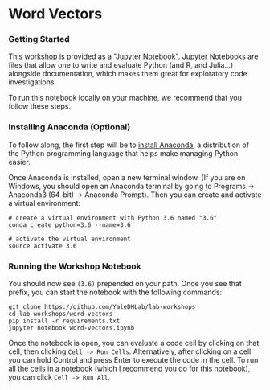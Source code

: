 # Word Vectors

### Getting Started

This workshop is provided as a "Jupyter Notebook". Jupyter Notebooks are files that allow one to write and evaluate Python (and R, and Julia...) alongside documentation, which makes them great for exploratory code investigations.

To run this notebook locally on your machine, we recommend that you follow these steps.

### Installing Anaconda (Optional)

To follow along, the first step will be to [install Anaconda](https://www.anaconda.com/download/), a distribution of the Python programming language that helps make managing Python easier.

Once Anaconda is installed, open a new terminal window. (If you are on Windows, you should open an Anaconda terminal by going to Programs -> Anaconda3 (64-bit) -> Anaconda Prompt). Then you can create and activate a virtual environment:

```
# create a virtual environment with Python 3.6 named "3.6"
conda create python=3.6 --name=3.6

# activate the virtual environment
source activate 3.6
```

### Running the Workshop Notebook

You should now see `(3.6)` prepended on your path. Once you see that prefix, you can start the notebook with the following commands:

```
git clone https://github.com/YaleDHLab/lab-workshops
cd lab-workshops/word-vectors
pip install -r requirements.txt
jupyter notebook word-vectors.ipynb
```

Once the notebook is open, you can evaluate a code cell by clicking on that cell, then clicking `Cell -> Run Cells`. Alternatively, after clicking on a cell you can hold Control and press Enter to execute the code in the cell. To run all the cells in a notebook (which I recommend you do for this notebook), you can click `Cell -> Run All`.